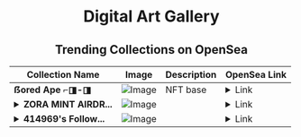 <div align="center">

# Digital Art Gallery

## Trending Collections on OpenSea

| Collection Name                       | Image                                                                                     | Description                       | OpenSea Link                                                                                          |
|---------------------------------------|-------------------------------------------------------------------------------------------|-----------------------------------|--------------------------------------------------------------------------------------------------------|
| **ẞored Ape ⌐◨-◨** | ![Image](https://i.seadn.io/s/raw/files/53fd420faf7dd5120f99b422598ecac6.gif?w=500&auto=format?w=200&auto=format) | NFT base  | <details><summary>Link</summary>[ẞored Ape ⌐◨-◨](https://opensea.io/collection/ssored-ape-64)</details> |
| **<details><summary>ZORA MINT AIRDR...</summary>ZORA MINT AIRDROP</details>** | ![Image](https://i.seadn.io/s/raw/files/4842f4814f319268daae8e1f7824d60b.jpg?w=500&auto=format?w=200&auto=format) |  | <details><summary>Link</summary>[ZORA MINT AIRDROP](https://opensea.io/collection/zora-mint-airdrop-18)</details> |
| **<details><summary>414969's Follow...</summary>414969's Follower</details>** | ![Image](https://i.seadn.io/s/raw/files/19f9f090920392cc3650cbdf4361755b.png?w=500&auto=format?w=200&auto=format) |  | <details><summary>Link</summary>[414969's Follower](https://opensea.io/collection/414969-s-follower)</details> |

</div>